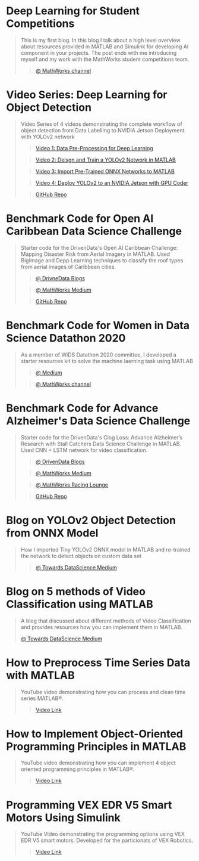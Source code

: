 
# Deep Learning for Student Competitions

> This is my first blog. In this blog I talk about a high level overview about resources provided in MATLAB and Simulink for developing AI component in your projects. The post ends with me introducing myself and my work with the MathWorks student competitions team. 
>
>> [@ MathWorks channel](https://blogs.mathworks.com/racing-lounge/2019/05/29/deep-learning-for-student-competitions/)

# Video Series: Deep Learning for Object Detection

> Video Series of 4 videos demonstrating the complete workflow of object detection from Data Labelling to NVIDIA Jetson Deployment with YOLOv2 network
>
>> [Video 1: Data Pre-Processing for Deep Learning](https://www.youtube.com/watch?v=g_Vj1ASBcYo&list=PLn8PRpmsu08oLufaYWEvcuez8Rq7q4O7D&index=44)
>
>>[Video 2: Deisgn and Train a YOLOv2 Network in MATLAB](https://www.youtube.com/watch?v=xOvuQ6DY_4w&list=PLn8PRpmsu08oLufaYWEvcuez8Rq7q4O7D&index=46)
>
>>[Video 3: Import Pre-Trained ONNX Networks to MATLAB](https://www.youtube.com/watch?v=5bnIYH6P-vE&list=PLn8PRpmsu08oLufaYWEvcuez8Rq7q4O7D&index=45)
>
>>[Video 4: Deploy YOLOv2 to an NVIDIA Jetson with GPU Coder](https://www.mathworks.com/videos/deploy-yolov2-to-an-nvidia-jetson-1578035533852.html)
>
>>[GitHub Repo](https://github.com/mathworks-robotics/deep-learning-for-object-detection-yolov2)

# Benchmark Code for Open AI Caribbean Data Science Challenge

> Starter code for the DrivenData's Open AI Caribbean Challenge: Mapping Disaster Risk from Aerial Imagery in MATLAB. Used BigImage and Depp Learning techniques to classify the roof types from aerial images of Caribbean cities.
>
>> [@ DrivneData Blogs](http://drivendata.co/blog/disaster-response-roof-type-benchmark/)
>
>> [@ MathWorks Medium](https://medium.com/mathworks/open-ai-caribbean-data-science-challenge-e51d627058cd)
>
>> [GitHub Repo](https://github.com/drivendataorg/openai-caribbean-challenge-benchmark)

# Benchmark Code for Women in Data Science Datathon 2020

> As a member of WiDS Datathon 2020 committee, I developed a starter resources kit to solve the machine laerning task using MATLAB
>
>> [@ Medium](https://medium.com/mathworks/matlab-benchmark-code-for-wids-datathon-2020-7779d6d4a856)
>
>> [@ MathWorks channel](https://blogs.mathworks.com/racing-lounge/2020/01/17/matlab-benchmark-code-for-wids-datathon-2020/)

# Benchmark Code for Advance Alzheimer's Data Science Challenge

> Starter code for the DrivenData's Clog Loss: Advance Alzheimer’s Research with Stall Catchers Data Science Challenge in MATLAB. Used CNN + LSTM network for video classification.
>
>> [@ DrivenData Blogs](https://www.drivendata.co/blog/stall-catchers-alzheimers-benchmark/)
>
>> [@ MathWorks Medium](https://medium.com/mathworks/advance-alzheimers-research-with-stall-catchers-matlab-benchmark-code-9de651d8c3aa)
>
>> [@ MathWorks Racing Lounge](https://blogs.mathworks.com/racing-lounge/2020/05/20/advance-alzheimers-research-with-stall-catchers-matlab-benchmark-code/)
>
>> [GitHub Repo](https://github.com/drivendataorg/clog-loss-stall-catchers-benchmark)

# Blog on YOLOv2 Object Detection from ONNX Model

> How I imported Tiny YOLOv2 ONNX model in MATLAB and re-trained the network to detect objects on custom data set
>
>> [@ Towards DataScience Medium](https://towardsdatascience.com/yolov2-object-detection-from-onnx-model-in-matlab-3bb25568aa15)

# Blog on 5 methods of Video Classification using MATLAB

> A blog that discussed about different methods of Video Classification and provides resources how you can implement them in MATLAB.
>>
> [@ Towards DataScience Medium](https://towardsdatascience.com/are-you-ready-for-a-video-classification-challenge-d044e3b202b6)

# How to Preprocess Time Series Data with MATLAB

> YouTube video demonstrating how you can process and clean time series MATLAB®.
>
>> [Video Link](https://www.youtube.com/watch?v=CsqtMGDnMBw&list=PLn8PRpmsu08oBSjfGe8WIMN-2_rwWFSgr&index=15)

# How to Implement Object-Oriented Programming Principles in MATLAB

> YouTube video demonstrating how you can implement 4 object oriented programming principles in MATLAB®.
>
>> [Video Link](https://www.youtube.com/watch?v=kz4zYECb8AA&list=PLn8PRpmsu08oBSjfGe8WIMN-2_rwWFSgr&index=22)

# Programming VEX EDR V5 Smart Motors Using Simulink

> YouTube Video demonstrating the programming options using VEX EDR V5 smart motors. Developed for the particionats of VEX Robotics. 
>
>> [Video Link](https://www.mathworks.com/videos/programming-vex-edr-v5-smart-motors-using-simulink-1555931743856.html)





